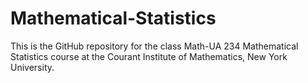 # Mathematical-Statistics

This is the GitHub repository for the class Math-UA 234 Mathematical Statistics course at the Courant Institute of Mathematics, New York University.
